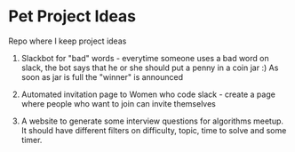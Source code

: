 # Pet Project Ideas
Repo where I keep project ideas 

1. Slackbot for "bad" words - everytime someone uses a bad word on slack, the bot says that he or she should put a penny in a coin jar :) As soon as jar is full the "winner" is announced 

2. Automated invitation page to Women who code slack - create a page where people who want to join can invite themselves 

3. A website to generate some interview questions for algorithms meetup. It should have different filters on difficulty, topic, time to solve and some timer.
